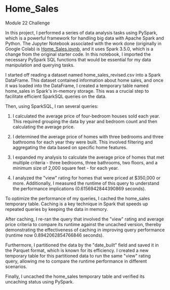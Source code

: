 # Home_Sales
Module 22 Challenge

In this project, I performed a series of data analysis tasks using PySpark, which is a powerful framework for handling big data with Apache Spark and Python. The Jupyter Notebook associated with the work done (originally in Google Colab) is [Home_Sales.ipynb](https://github.com/aliciahlavac/Home_Sales/blob/main/Home_Sales.ipynb), and it uses Spark 3.5.0, which is a change from the original starter code.  In this notebook, I imported the necessary PySpark SQL functions that would be essential for my data manipulation and querying tasks.

I started off reading a dataset named home_sales_revised.csv into a Spark DataFrame. This dataset contained information about home sales, and once it was loaded into the DataFrame, I created a temporary table named home_sales in Spark's in-memory storage. This was a crucial step to facilitate efficient SparkSQL queries on the data.

Then, using SparkSQL, I ran several queries:

1. I calculated the average price of four-bedroom houses sold each year. This required grouping the data by year and bedroom count and then calculating the average price.

2. I determined the average price of homes with three bedrooms and three bathrooms for each year they were built. This involved filtering and aggregating the data based on specific home features.

3. I expanded my analysis to calculate the average price of homes that met multiple criteria - three bedrooms, three bathrooms, two floors, and a minimum size of 2,000 square feet - for each year.

4. I analyzed the "view" rating for homes that were priced at $350,000 or more. Additionally, I measured the runtime of this query to understand the performance implications (0.6156942844390869 seconds).

To optimize the performance of my queries, I cached the home_sales temporary table. Caching is a key technique in Spark that speeds up repeated queries by keeping the data in memory.

After caching, I re-ran the query that involved the "view" rating and average price criteria to compare its runtime against the uncached version, thereby demonstrating the effectiveness of caching in improving query performance (runtime now 0.8942062854766846 seconds).

Furthermore, I partitioned the data by the "date_built" field and saved it in the Parquet format, which is known for its efficiency. I created a new temporary table for this partitioned data to run the same "view" rating query, allowing me to compare the runtime performance in different scenarios.

Finally, I uncached the home_sales temporary table and verified its uncaching status using PySpark. 
